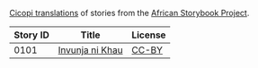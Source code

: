[Cicopi translations](http://my.africanstorybook.org/language/cicopi) of stories from the [African Storybook Project](http://my.africanstorybook.org).

Story ID | Title | License
-------- | ----- | -------
0101 | [Invunja ni Khau](http://my.africanstorybook.org/stories/invunja-ni-khau) | [CC-BY](https://creativecommons.org/licenses/by/3.0/)
